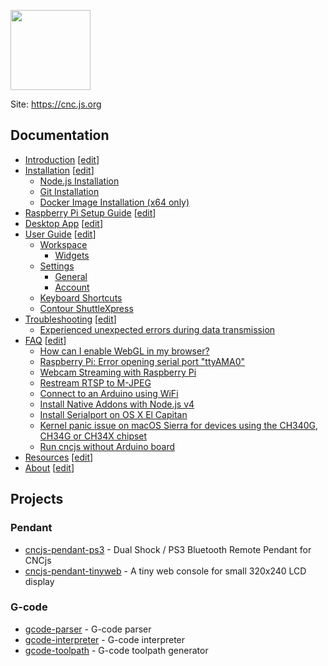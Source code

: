 [<img src="![](https://cnc.js.org/logo.png)" width="128" height="128" />](https://cnc.js.org/)

Site: https://cnc.js.org

## Documentation
* [Introduction](https://cnc.js.org/docs/) [[edit](https://github.com/cncjs/cncjs.org/edit/master/pages/index.md)]
* [Installation](https://cnc.js.org/docs/installation/) [[edit](https://github.com/cncjs/cncjs.org/edit/master/pages/docs/installation/index.md)]
  - [Node.js Installation](https://cnc.js.org/docs/installation/#nodejs-installation)
  - [Git Installation](https://cnc.js.org/docs/installation/#git-installation)
  - [Docker Image Installation (x64 only)](https://cnc.js.org/docs/installation/#docker-image-installation-x64-only)
* [Raspberry Pi Setup Guide](https://cnc.js.org/docs/rpi-setup-guide/) [[edit](https://github.com/cncjs/cncjs.org/edit/master/pages/docs/rpi-setup-guide/index.md)]
* [Desktop App](https://cnc.js.org/docs/desktop-app/) [[edit](https://github.com/cncjs/cncjs.org/edit/master/pages/docs/desktop-app/index.md)]
* [User Guide](https://cnc.js.org/docs/user-guide/) [[edit](https://github.com/cncjs/cncjs.org/edit/master/pages/docs/user-guide/index.md)]
  - [Workspace](https://cnc.js.org/docs/user-guide/#workspace)
    - [Widgets](https://cnc.js.org/docs/user-guide/#widgets)
  - [Settings](https://cnc.js.org/docs/user-guide/#settings)
    - [General](https://cnc.js.org/docs/user-guide/#general)
    - [Account](https://cnc.js.org/docs/user-guide/#account)
  - [Keyboard Shortcuts](https://cnc.js.org/docs/user-guide/#keyboard-shortcuts)
  - [Contour ShuttleXpress](https://cnc.js.org/docs/user-guide/#contour-shuttlexpress)
* [Troubleshooting](https://cnc.js.org/docs/troubleshooting/) [[edit](https://github.com/cncjs/cncjs.org/edit/master/pages/docs/troubleshooting/index.md)]
  - [Experienced unexpected errors during data transmission](https://cnc.js.org/docs/troubleshooting/#experienced-unexpected-errors-during-data-transmission)
* [FAQ](https://cnc.js.org/docs/faq/) [[edit](https://github.com/cncjs/cncjs.org/edit/master/pages/docs/faq/index.md)]
  - [How can I enable WebGL in my browser?](https://cnc.js.org/docs/faq/#how-can-i-enable-webgl-in-my-browser)
  - [Raspberry Pi: Error opening serial port "ttyAMA0"](https://cnc.js.org/docs/faq/#raspberry-pi-error-opening-serial-port-ttyama0)
  - [Webcam Streaming with Raspberry Pi](https://cnc.js.org/docs/faq/#webcam-streaming-with-raspberry-pi)
  - [Restream RTSP to M-JPEG](https://cnc.js.org/docs/faq/#restream-rtsp-to-m-jpeg)
  - [Connect to an Arduino using WiFi](https://cnc.js.org/docs/faq/#connect-to-an-arduino-using-wifi)
  - [Install Native Addons with Node.js v4](https://cnc.js.org/docs/faq/#install-native-addons-with-nodejs-v4)
  - [Install Serialport on OS X El Capitan](https://cnc.js.org/docs/faq/#install-serialport-on-os-x-el-capitan)
  - [Kernel panic issue on macOS Sierra for devices using the CH340G, CH34G or CH34X chipset](https://cnc.js.org/docs/faq/#kernel-panic-issue-on-macos-sierra-for-devices-using-the-ch340g-ch34g-or-ch34x-chipset)
  - [Run cncjs without Arduino board](https://cnc.js.org/docs/faq/#run-cncjs-without-arduino-board)
* [Resources](https://cnc.js.org/docs/resources/) [[edit](https://github.com/cncjs/cncjs.org/edit/master/pages/docs/resources/index.md)]
* [About](https://cnc.js.org/docs/about/) [[edit](https://github.com/cncjs/cncjs.org/edit/master/pages/docs/about/index.md)]

## Projects

### Pendant

* [cncjs-pendant-ps3](https://github.com/cncjs/cncjs-pendant-ps3) - Dual Shock / PS3 Bluetooth Remote Pendant for CNCjs
* [cncjs-pendant-tinyweb](https://github.com/cncjs/cncjs-pendant-tinyweb) - A tiny web console for small 320x240 LCD display

### G-code

* [gcode-parser](https://github.com/cncjs/gcode-parser) - G-code parser
* [gcode-interpreter](https://github.com/cncjs/gcode-interpreter) - G-code interpreter
* [gcode-toolpath](https://github.com/cncjs/gcode-toolpath) - G-code toolpath generator